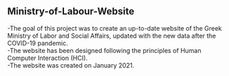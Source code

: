 ## Ministry-of-Labour-Website

-The goal of this project was to create an up-to-date website of the Greek Ministry of Labor and Social Affairs, updated with the new data after the COVID-19 pandemic.  
-The website has been designed following the principles of Human Computer Interaction (HCI).  
-The website was created on January 2021.  
